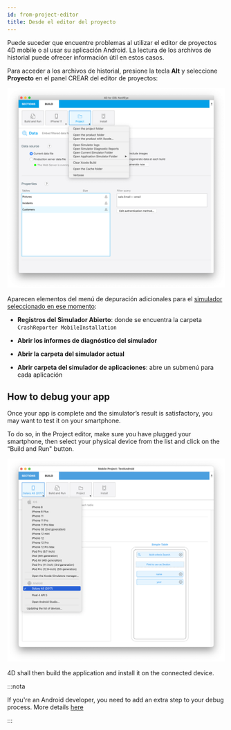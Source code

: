 ```yaml
---
id: from-project-editor
title: Desde el editor del proyecto
---
```


Puede suceder que encuentre problemas al utilizar el editor de proyectos 4D mobile o al usar su aplicación Android. La lectura de los archivos de historial puede ofrecer información útil en estos casos.

Para acceder a los archivos de historial, presione la tecla **Alt** y seleccione **Proyecto** en el panel CREAR del editor de proyectos:

![Depuración](img/debug-from-4D-for-iOS.png)

Aparecen elementos del menú de depuración adicionales para el [simulador seleccionado en ese momento](../project-definition/build-panel#using-the-simulator):


* **Registros del Simulador Abierto**: donde se encuentra la carpeta `CrashReporter MobileInstallation`

* **Abrir los informes de diagnóstico del simulador**

* **Abrir la carpeta del simulador actual**

* **Abrir carpeta del simulador de aplicaciones**: abre un submenú para cada aplicación


## How to debug your app

Once your app is complete and the simulator’s result is satisfactory, you may want to test it on your smartphone.

To do so, in the Project editor, make sure you have plugged your smartphone, then select your physical device from the list and click on the “Build and Run" button.

![AndroidDevice](img/android-device.png)

4D shall then build the application and install it on the connected device.

:::nota

If you're an Android developer, you need to add an extra step to your debug process. More details [here](from-your-android-device-and-android-studio.md)

:::
